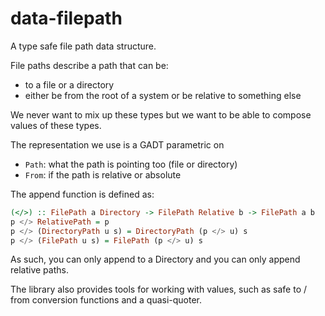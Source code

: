 data-filepath
=============

A type safe file path data structure.

File paths describe a path that can be:

- to a file or a directory
- either be from the root of a system or be relative to something else

We never want to mix up these types but we want to be able to compose values of these types.

The representation we use is a GADT parametric on

- `Path`: what the path is pointing too (file or directory)
- `From`: if the path is relative or absolute

The append function is defined as:

```haskell
(</>) :: FilePath a Directory -> FilePath Relative b -> FilePath a b
p </> RelativePath = p
p </> (DirectoryPath u s) = DirectoryPath (p </> u) s
p </> (FilePath u s) = FilePath (p </> u) s
```

As such, you can only append to a Directory and you can only append relative paths.

The library also provides tools for working with values, such as safe to / from conversion functions
and a quasi-quoter.
